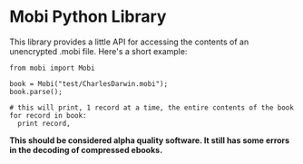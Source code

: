 Mobi Python Library
===================

This library provides a little API for accessing the contents of an unencrypted .mobi file.  Here's a short example:

    from mobi import Mobi

    book = Mobi("test/CharlesDarwin.mobi");
    book.parse();

    # this will print, 1 record at a time, the entire contents of the book
    for record in book:
      print record,

**This should be considered alpha quality software.  It still has some errors in the decoding of compressed ebooks.**

